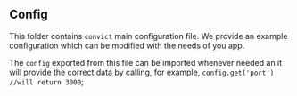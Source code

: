 ## Config

This folder contains `convict` main configuration file.
We provide an example configuration which can be modified with the needs of you app.

The `config` exported from this file can be imported whenever needed an it will provide the correct data by calling, for example, `config.get('port') //will return 3000`;

